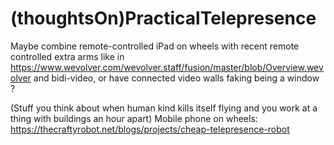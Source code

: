 # (thoughtsOn)PracticalTelepresence
Maybe combine remote-controlled iPad on wheels with recent remote controlled extra arms like in https://www.wevolver.com/wevolver.staff/fusion/master/blob/Overview.wevolver and bidi-video, or have connected video walls faking being a window ?

(Stuff you think about when human kind kills itself flying and you work at a thing with buildings an hour apart)
Mobile phone on wheels: 
https://thecraftyrobot.net/blogs/projects/cheap-telepresence-robot
